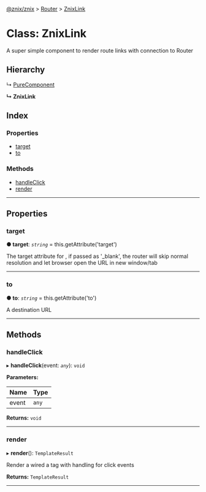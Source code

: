 [@znix/znix](../README.md) > [Router](../modules/router.md) > [ZnixLink](../classes/router.znixlink.md)

# Class: ZnixLink

A super simple component to render route links with connection to Router

## Hierarchy

↳  [PureComponent](purecomponent.purecomponent-1.md)

**↳ ZnixLink**

## Index

### Properties

* [target](router.znixlink.md#target)
* [to](router.znixlink.md#to)

### Methods

* [handleClick](router.znixlink.md#handleclick)
* [render](router.znixlink.md#render)

---

## Properties

<a id="target"></a>

###  target

**● target**: *`string`* =  this.getAttribute('target')

The target attribute for , if passed as '\_blank', the router will skip normal resolution and let browser open the URL in new window/tab

___
<a id="to"></a>

###  to

**● to**: *`string`* =  this.getAttribute('to')

A destination URL

___

## Methods

<a id="handleclick"></a>

###  handleClick

▸ **handleClick**(event: *`any`*): `void`

**Parameters:**

| Name | Type |
| ------ | ------ |
| event | `any` |

**Returns:** `void`

___
<a id="render"></a>

###  render

▸ **render**(): `TemplateResult`

Render a wired a tag with handling for click events

**Returns:** `TemplateResult`

___

